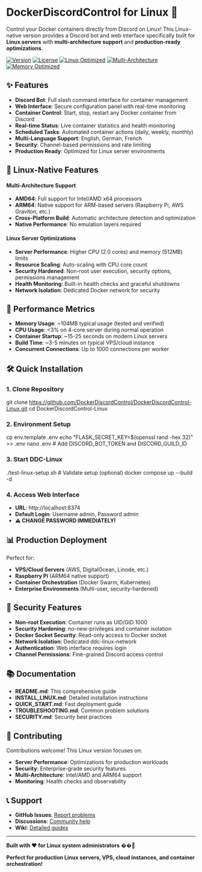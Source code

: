 # DockerDiscordControl for Linux 🐧

Control your Docker containers directly from Discord on Linux! This Linux-native version provides a Discord bot and web interface specifically built for **Linux servers** with **multi-architecture support** and **production-ready optimizations**.

[![Version](https://img.shields.io/badge/version-1.0.0--linux-blue.svg)](https://github.com/DockerDiscordControl/DockerDiscordControl-Linux)
[![License](https://img.shields.io/badge/license-MIT-green.svg)](https://github.com/DockerDiscordControl/DockerDiscordControl-Linux/blob/main/LICENSE)
[![Linux Optimized](https://img.shields.io/badge/Linux-Server_Ready-red.svg)](#performance-metrics)
[![Multi-Architecture](https://img.shields.io/badge/Arch-Intel_AMD_ARM64-orange.svg)](#installation)
[![Memory Optimized](https://img.shields.io/badge/RAM-~104MB-green.svg)](#performance-metrics)

## ✨ Features

- **Discord Bot**: Full slash command interface for container management
- **Web Interface**: Secure configuration panel with real-time monitoring
- **Container Control**: Start, stop, restart any Docker container from Discord  
- **Real-time Status**: Live container statistics and health monitoring
- **Scheduled Tasks**: Automated container actions (daily, weekly, monthly)
- **Multi-Language Support**: English, German, French
- **Security**: Channel-based permissions and rate limiting
- **Production Ready**: Optimized for Linux server environments

## 🐧 Linux-Native Features

#### **Multi-Architecture Support**
- **AMD64**: Full support for Intel/AMD x64 processors
- **ARM64**: Native support for ARM-based servers (Raspberry Pi, AWS Graviton, etc.)
- **Cross-Platform Build**: Automatic architecture detection and optimization
- **Native Performance**: No emulation layers required

#### **Linux Server Optimizations**
- **Server Performance**: Higher CPU (2.0 cores) and memory (512MB) limits
- **Resource Scaling**: Auto-scaling with CPU core count
- **Security Hardened**: Non-root user execution, security options, permissions management
- **Health Monitoring**: Built-in health checks and graceful shutdowns
- **Network Isolation**: Dedicated Docker network for security

## 🚀 Performance Metrics

- **Memory Usage**: ~104MB typical usage (tested and verified)
- **CPU Usage**: <3% on 4-core server during normal operation  
- **Container Startup**: ~15-25 seconds on modern Linux servers
- **Build Time**: ~3-5 minutes on typical VPS/cloud instance
- **Concurrent Connections**: Up to 1000 connections per worker

## 🛠️ Quick Installation

### **1. Clone Repository**
git clone https://github.com/DockerDiscordControl/DockerDiscordControl-Linux.git
cd DockerDiscordControl-Linux

### **2. Environment Setup**
cp env.template .env
echo "FLASK_SECRET_KEY=$(openssl rand -hex 32)" >> .env
nano .env  # Add DISCORD_BOT_TOKEN and DISCORD_GUILD_ID

### **3. Start DDC-Linux**
./test-linux-setup.sh  # Validate setup (optional)
docker compose up --build -d

### **4. Access Web Interface**
- **URL**: http://localhost:8374
- **Default Login**: Username admin, Password admin
- **⚠️ CHANGE PASSWORD IMMEDIATELY!**

## 📊 Production Deployment

Perfect for:
- **VPS/Cloud Servers** (AWS, DigitalOcean, Linode, etc.)
- **Raspberry Pi** (ARM64 native support)
- **Container Orchestration** (Docker Swarm, Kubernetes)
- **Enterprise Environments** (Multi-user, security-hardened)

## 🔐 Security Features

- **Non-root Execution**: Container runs as UID/GID 1000
- **Security Hardening**: no-new-privileges and container isolation
- **Docker Socket Security**: Read-only access to Docker socket
- **Network Isolation**: Dedicated ddc-linux-network
- **Authentication**: Web interface requires login
- **Channel Permissions**: Fine-grained Discord access control

## 📚 Documentation

- **README.md**: This comprehensive guide
- **INSTALL_LINUX.md**: Detailed installation instructions
- **QUICK_START.md**: Fast deployment guide
- **TROUBLESHOOTING.md**: Common problem solutions
- **SECURITY.md**: Security best practices

## 🤝 Contributing

Contributions welcome! This Linux version focuses on:
- **Server Performance**: Optimizations for production workloads
- **Security**: Enterprise-grade security features
- **Multi-Architecture**: Intel/AMD and ARM64 support
- **Monitoring**: Health checks and observability

## 📞 Support

- **GitHub Issues**: [Report problems](https://github.com/DockerDiscordControl/DockerDiscordControl-Linux/issues)
- **Discussions**: [Community help](https://github.com/DockerDiscordControl/DockerDiscordControl-Linux/discussions)
- **Wiki**: [Detailed guides](https://github.com/DockerDiscordControl/DockerDiscordControl-Linux/wiki)

---

**Built with ❤️ for Linux system administrators** ��🐳

**Perfect for production Linux servers, VPS, cloud instances, and container orchestration!**

